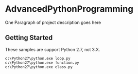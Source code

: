 # AdvancedPythonProgramming

One Paragraph of project description goes here

## Getting Started

These samples are support Python 2.7, not 3.X.

```
c:\Python27\python.exe loop.py
c:\Python27\python.exe function.py
c:\Python27\python.exe class.py
```

